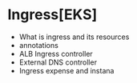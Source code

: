 # Ingress[EKS]
- What is ingress and its resources
- annotations
- ALB Ingress controller
- External DNS controller
- Ingress expense and instana
